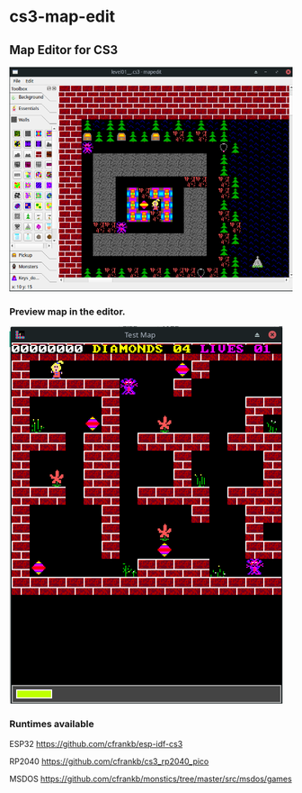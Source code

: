 # cs3-map-edit
## Map Editor for CS3

![alt text](images/Screenshot_2022-11-10_19-14-59.png)



### Preview map in the editor.


![alt text](images/Screenshot_2023-08-13_00-32-18.png)


### Runtimes available


ESP32
https://github.com/cfrankb/esp-idf-cs3



RP2040
https://github.com/cfrankb/cs3_rp2040_pico



MSDOS
https://github.com/cfrankb/monstics/tree/master/src/msdos/games
